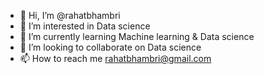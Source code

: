 - 👋 Hi, I’m @rahatbhambri
- 👀 I’m interested in Data science
- 🌱 I’m currently learning Machine learning & Data science
- 💞️ I’m looking to collaborate on Data science
- 📫 How to reach me rahatbhambri@gmail.com

<!---
rahatbhambri/rahatbhambri is a ✨ special ✨ repository because its `README.md` (this file) appears on your GitHub profile.
You can click the Preview link to take a look at your changes.
--->
